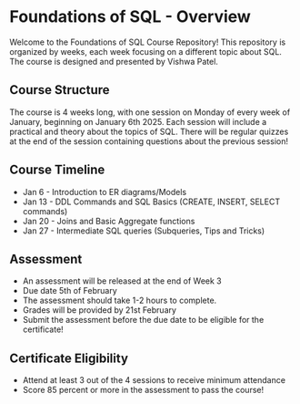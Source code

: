 # Foundations of SQL - Overview
Welcome to the Foundations of SQL Course Repository! This repository is organized by weeks, each week focusing on a different topic about SQL. The course is designed and presented by Vishwa Patel.

## Course Structure
The course is 4 weeks long, with one session on Monday of every week of January, beginning on January 6th 2025. Each session will include a practical and theory about the topics of SQL. There will be regular quizzes at the end of the session containing questions about the previous session!

## Course Timeline
- Jan 6 - Introduction to ER diagrams/Models
- Jan 13 - DDL Commands and SQL Basics (CREATE, INSERT, SELECT commands)
- Jan 20 - Joins and Basic Aggregate functions
- Jan 27 - Intermediate SQL queries (Subqueries, Tips and Tricks)

## Assessment
- An assessment will be released at the end of Week 3
- Due date 5th of February
- The assessment should take 1-2 hours to complete.
- Grades will be provided by 21st February
- Submit the assessment before the due date to be eligible for the certificate!

## Certificate Eligibility
- Attend at least 3 out of the 4 sessions to receive minimum attendance
- Score 85 percent or more in the assessment to pass the course!
